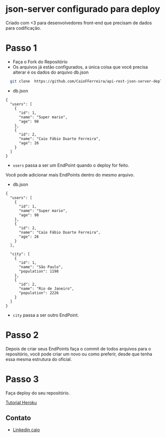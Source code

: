 # json-server configurado para deploy

Criado com <3 para desenvolvedores front-end que precisam de dados para codificação.

# Passo 1 
- Faça o Fork do Repositório
- Os arquivos já estão configurados, a única coisa que você precisa alterar é os dados do arquivo db.json

```sh
  git clone  https://github.com/CaioFFerreira/api-rest-json-server-deploy.git
```

- db.json
```
{
  "users": [
    {
      "id": 1,
      "name": "Super mario",
      "age": 98
    },
    {
      "id": 2,
      "name": "Caio Fábio Duarte Ferreira",
      "age": 26
    }
  ]
}

```
- `users` passa a ser um EndPoint quando o deploy for feito.

Você pode adicionar mais EndPoints dentro do mesmo arquivo.

- db.json
```
{
  "users": [
    {
      "id": 1,
      "name": "Super mario",
      "age": 98
    },
    {
      "id": 2,
      "name": "Caio Fábio Duarte Ferreira",
      "age": 26
    }
  ],

  "city": [
    {
      "id": 1,
      "name": "São Paulo",
      "population": 1198
    },
    {
      "id": 2,
      "name": "Rio de Janeiro",
      "population": 2226
    }
  ]
}

```
-  `city` passa a ser outro EndPoint.

# Passo 2 

Depois de criar seus EndPoints faça o commit de todos arquivos para o repositório, você pode criar um novo ou como preferir, desde que tenha essa mesma estrutura do oficial.

# Passo 3

Faça deploy do seu repositório. 

[Tutorial Heroku](https://devcenter.heroku.com/articles/github-integration)

Contato
----
- [Linkedin caio](https://www.linkedin.com/in/caio-fabio-duarte-ferreira/)
